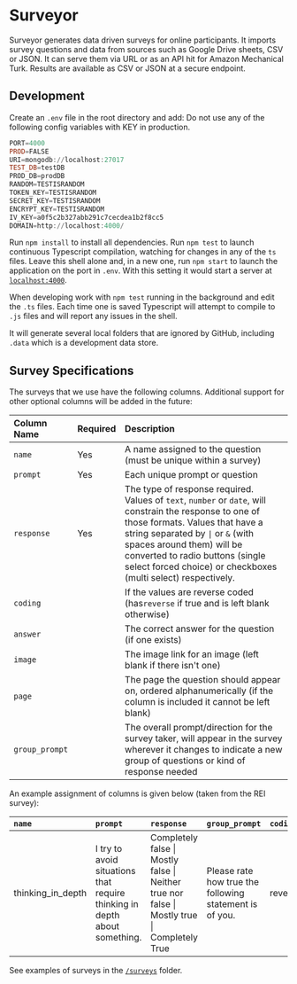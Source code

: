 # Surveyor
Surveyor generates data driven surveys for online participants. It imports survey questions and data from sources such as Google Drive sheets, CSV or JSON. It can serve them via URL or as an API hit for Amazon Mechanical Turk. Results are available as CSV or JSON at a secure endpoint.

## Development
Create an `.env` file in the root directory and add:
Do not use any of the following config variables with KEY in production.
```PowerShell
PORT=4000
PROD=FALSE
URI=mongodb://localhost:27017
TEST_DB=testDB
PROD_DB=prodDB
RANDOM=TESTISRANDOM
TOKEN_KEY=TESTISRANDOM
SECRET_KEY=TESTISRANDOM
ENCRYPT_KEY=TESTISRANDOM
IV_KEY=a0f5c2b327abb291c7cecdea1b2f8cc5 
DOMAIN=http://localhost:4000/
```

Run `npm install` to install all dependencies. Run `npm test` to launch continuous Typescript compilation, watching for changes in any of the `ts` files. Leave this shell alone and, in a new one, run `npm start` to launch the application on the port in `.env`. With this setting it would start a server at [`localhost:4000`](http://localhost:4000).

When developing work with `npm test` running in the background and edit the `.ts` files. Each time one is saved Typescript will attempt to compile to `.js` files and will report any issues in the shell.

It will generate several local folders that are ignored by GitHub, including `.data` which is a development data store.


## Survey Specifications
The surveys that we use have the following columns. Additional support for other optional columns will be added in the future: 

| Column Name | Required | Description |
| :- | :- | :- |
| `name` | Yes | A name assigned to the question (must be unique within a survey) |
| `prompt` | Yes | Each unique prompt or question |
| `response` | Yes | The type of response required. Values of `text`, `number` or `date`, will constrain the response to one of those formats. Values that have a string separated by `\|` or `&` (with spaces around them) will be converted to radio buttons (single select forced choice) or checkboxes (multi select) respectively. |
| `coding` |  | If the values are reverse coded (has`reverse` if true and is left blank otherwise) |
| `answer` |  | The correct answer for the question (if one exists) |
| `image` |  | The image link for an image (left blank if there isn't one) |
| `page` |  | The page the question should appear on, ordered alphanumerically (if the column is included it cannot be left blank) |
| `group_prompt` |  | The overall prompt/direction for the survey taker, will appear in the survey wherever it changes to indicate a new group of questions or kind of response needed |

An example assignment of columns is given below (taken from the REI survey):

| `name` | `prompt`| `response` | `group_prompt` | `coding` |
| :- | :- | :- | :- | :- |
|thinking_in_depth | I try to avoid situations that require thinking in depth about something. | Completely false \| Mostly false \| Neither true nor false \| Mostly true \| Completely True | Please rate how true the following statement is of you. |reverse |


See examples of surveys in the [`/surveys`](https://github.com/Watts-Lab/surveyor/tree/main/surveys) folder.

